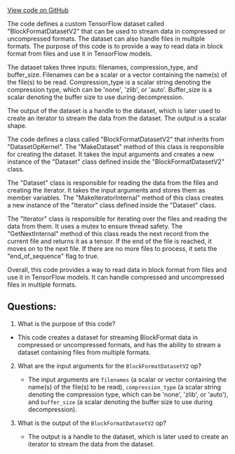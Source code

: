 [View code on GitHub](https://github.com/misbahsy/the-algorithm/twml/libtwml/src/ops/block_format_dataset.cpp)

The code defines a custom TensorFlow dataset called "BlockFormatDatasetV2" that can be used to stream data in compressed or uncompressed formats. The dataset can also handle files in multiple formats. The purpose of this code is to provide a way to read data in block format from files and use it in TensorFlow models.

The dataset takes three inputs: filenames, compression_type, and buffer_size. Filenames can be a scalar or a vector containing the name(s) of the file(s) to be read. Compression_type is a scalar string denoting the compression type, which can be 'none', 'zlib', or 'auto'. Buffer_size is a scalar denoting the buffer size to use during decompression.

The output of the dataset is a handle to the dataset, which is later used to create an iterator to stream the data from the dataset. The output is a scalar shape.

The code defines a class called "BlockFormatDatasetV2" that inherits from "DatasetOpKernel". The "MakeDataset" method of this class is responsible for creating the dataset. It takes the input arguments and creates a new instance of the "Dataset" class defined inside the "BlockFormatDatasetV2" class.

The "Dataset" class is responsible for reading the data from the files and creating the iterator. It takes the input arguments and stores them as member variables. The "MakeIteratorInternal" method of this class creates a new instance of the "Iterator" class defined inside the "Dataset" class.

The "Iterator" class is responsible for iterating over the files and reading the data from them. It uses a mutex to ensure thread safety. The "GetNextInternal" method of this class reads the next record from the current file and returns it as a tensor. If the end of the file is reached, it moves on to the next file. If there are no more files to process, it sets the "end_of_sequence" flag to true.

Overall, this code provides a way to read data in block format from files and use it in TensorFlow models. It can handle compressed and uncompressed files in multiple formats.
## Questions: 
 1. What is the purpose of this code?
   - This code creates a dataset for streaming BlockFormat data in compressed or uncompressed formats, and has the ability to stream a dataset containing files from multiple formats.
   
2. What are the input arguments for the `BlockFormatDatasetV2` op?
   - The input arguments are `filenames` (a scalar or vector containing the name(s) of the file(s) to be read), `compression_type` (a scalar string denoting the compression type, which can be 'none', 'zlib', or 'auto'), and `buffer_size` (a scalar denoting the buffer size to use during decompression).
   
3. What is the output of the `BlockFormatDatasetV2` op?
   - The output is a handle to the dataset, which is later used to create an iterator to stream the data from the dataset.